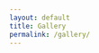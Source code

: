 ```yaml
---
layout: default
title: Gallery
permalink: /gallery/
---
```



  <div class="gallery" id="gallery">
        <div class="gallery-item">
            <div class="content"><img src="https://source.unsplash.com/random/?tech,care" alt=""></div>
        </div>
        <div class="gallery-item">
            <div class="content"><img src="https://source.unsplash.com/random/?tech,studied" alt=""></div>
        </div>
        <div class="gallery-item">
            <div class="content"><img src="https://source.unsplash.com/random/?tech,substance" alt=""></div>
        </div>
        <div class="gallery-item">
            <div class="content"><img src="https://source.unsplash.com/random/?tech,choose" alt=""></div>
        </div>
        <div class="gallery-item">
            <div class="content"><img src="https://source.unsplash.com/random/?tech,past" alt=""></div>
        </div>
        <div class="gallery-item">
            <div class="content"><img src="https://source.unsplash.com/random/?tech,lamp" alt=""></div>
        </div>
        <div class="gallery-item">
            <div class="content"><img src="https://source.unsplash.com/random/?tech,yet" alt=""></div>
        </div>
        <div class="gallery-item">
            <div class="content"><img src="https://source.unsplash.com/random/?tech,eight" alt=""></div>
        </div>
        <div class="gallery-item">
            <div class="content"><img src="https://source.unsplash.com/random/?tech,crew" alt=""></div>
        </div>
        <div class="gallery-item">
            <div class="content"><img src="https://source.unsplash.com/random/?tech,event" alt=""></div>
        </div>
        <div class="gallery-item">
            <div class="content"><img src="https://source.unsplash.com/random/?tech,instrument" alt=""></div>
        </div>
        <div class="gallery-item">
            <div class="content"><img src="https://source.unsplash.com/random/?tech,practical" alt=""></div>
        </div>
        <div class="gallery-item">
            <div class="content"><img src="https://source.unsplash.com/random/?tech,pass" alt=""></div>
        </div>
        <div class="gallery-item">
            <div class="content"><img src="https://source.unsplash.com/random/?tech,bigger" alt=""></div>
        </div>
        <div class="gallery-item">
            <div class="content"><img src="https://source.unsplash.com/random/?tech,number" alt=""></div>
        </div>
        <div class="gallery-item">
            <div class="content"><img src="https://source.unsplash.com/random/?tech,feature" alt=""></div>
        </div>
        <div class="gallery-item">
            <div class="content"><img src="https://source.unsplash.com/random/?tech,line" alt=""></div>
        </div>
        <div class="gallery-item">
            <div class="content"><img src="https://source.unsplash.com/random/?tech,railroad" alt=""></div>
        </div>
        <div class="gallery-item">
            <div class="content"><img src="https://source.unsplash.com/random/?tech,pride" alt=""></div>
        </div>
        <div class="gallery-item">
            <div class="content"><img src="https://source.unsplash.com/random/?tech,too" alt=""></div>
        </div>
        <div class="gallery-item">
            <div class="content"><img src="https://source.unsplash.com/random/?tech,bottle" alt=""></div>
        </div>
        <div class="gallery-item">
            <div class="content"><img src="https://source.unsplash.com/random/?tech,base" alt=""></div>
        </div>
        <div class="gallery-item">
            <div class="content"><img src="https://source.unsplash.com/random/?tech,cell" alt=""></div>
        </div>
        <div class="gallery-item">
            <div class="content"><img src="https://source.unsplash.com/random/?tech,bag" alt=""></div>
        </div>
        <div class="gallery-item">
            <div class="content"><img src="https://source.unsplash.com/random/?tech,card" alt=""></div>
        </div>
    </div>